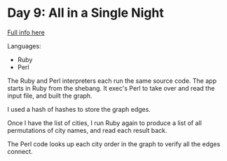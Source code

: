 # Day 9: All in a Single Night

[Full info here](https://adventofcode.com/2015/day/9)

Languages:
* Ruby
* Perl

The Ruby and Perl interpreters each run the same source code. The app
starts in Ruby from the shebang. It exec's Perl to take over and read the
input file, and built the graph.

I used a hash of hashes to store the graph edges.

Once I have the list of cities, I run Ruby again to produce a list of all
permutations of city names, and read each result back.

The Perl code looks up each city order in the graph to verify all the edges
connect.

